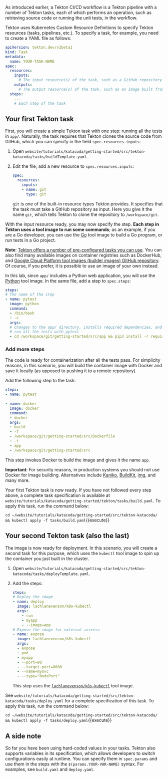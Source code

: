 As introduced earlier, a Tekton CI/CD workflow is a Tekton pipeline with a
number of Tekton tasks, each of which performs an operation, such as
retrieving source code or running the unit tests, in the workflow.

Tekton uses Kubernetes Custom Resource Definitions to specify Tekton resources
(tasks, pipelines, etc.). To specify a task, for example, you need to create a
YAML file as follows:

```yaml
apiVersion: tekton.dev/v1beta1
kind: Task
metadata:
  name: YOUR-TASK-NAME
spec:
  resources:
    inputs:
      # The input resource(s) of the task, such as a GitHub repository
    outputs:
      # The output resource(s) of the task, such as an image built from the source
  steps:
    ...
    # Each step of the task
```

## Your first Tekton task

First, you will create a simple Tekton task with one step: running all the
tests in `app/`. Naturally, the task requires that Tekton clones the source
code from GitHub, which you can specify in the field `spec.resources.inputs`:

1. Open `website/tutorials/katacoda/getting-started/src/tekton-katacoda/tasks/buildTemplate.yaml`.
2. Edit the file; add a new resource to `spec.resources.inputs`:

    ```yaml
    spec:
      resources:
        inputs:
        - name: git
          type: git
    ```

    `git` is one of the built-in resource types Tekton provides. It specifies
    that the task must take a GitHub repository as input. Here you give it
    the name `git`, which tells Tekton to clone the repository to
    `/workspace/git`.

With the input resource ready, you may now specify the step.
**Each step in Tekton uses a tool image to run some commands**; as an example,
if you are a Go developer, you can use the [Go](https://github.com/GoogleCloudPlatform/cloud-builders/tree/master/go)
tool image to build a Go program, or run tests in a Go project.

**Note**: [Tekton offers a number of pre-configured tasks you can use](https://github.com/tektoncd/catalog).
You can also find many available images on container registries such as
DockerHub, and [Google Cloud Platform tool images (builder images) GitHub repository](https://github.com/GoogleCloudPlatform/cloud-builders).
Of course, if you prefer, it is possible to use an image of your own
instead.

In this lab, since `app/` includes a Python web application, you will use the
[Python](https://hub.docker.com/_/python) tool image. In the same file, add a
step to `spec.steps`:

```yaml
steps:
# The name of the step
- name: pytest
  image: python
  command:
  - /bin/bash
  - -c
  args:
  # Changes to the app/ directory, installs required dependencies, and
  # run all the tests with pytest
  - cd /workspace/git/getting-started/src/app && pip3 install -r requirements.txt && pip3 install -r dev_requirements.txt && pytest .
```

### Add more steps

The code is ready for containerization after all the tests pass. For simplicity
reasons, in this scenario, you will build the container image with Docker and
save it locally (as opposed to pushing it to a remote repository).

Add the following step to the task:

```yaml
steps:
- name: pytest
  ...
- name: docker
  image: docker
  command:
  - docker
  args:
  - build
  - -f
  - /workspace/git/getting-started/src/Dockerfile
  - -t
  - app
  - /workspace/git/getting-started/src
```

This step invokes Docker to build the image and gives it the name `app`.

**Important**: For security reasons, in production systems you should not
use Docker for image building. Alternatives include [Kaniko](https://github.com/GoogleContainerTools/kaniko),
[BuildKit](https://github.com/moby/buildkit), [img](https://github.com/genuinetools/img),
and many more.

Your first Tekton task is now ready. If you have not followed every step above,
a complete task specification is available at
`website/tutorials/katacoda/getting-started/tekton/tasks/build.yaml`.
To apply this task, run the command below:

`cd ~/website/tutorials/katacoda/getting-started/src/tekton-katacoda/ && kubectl apply -f tasks/build.yaml`{{execute}}

## Your second Tekton task (also the last)

The image is now ready for deployment. In this scenario, you will create a
second task for this purpose, which uses the `kubectl` tool image to spin up
the container you just built in the cluster.

1. Open `website/tutorials/katacoda/getting-started/src/tekton-katacoda/tasks/deployTemplate.yaml`.
2. Add the steps:

    ```yaml
    steps:
    # Deploy the image
    - name: deploy
      image: lachlanevenson/k8s-kubectl
      args:
        - run
        - myapp
        - --image=app
    # Expose the image for external acceess
    - name: expose
      image: lachlanevenson/k8s-kubectl
      args:
      - expose
      - pod
      - myapp
      - --port=80
      - --target-port=8080
      - --name=mysvc
      - --type="NodePort"
    ```

    This step uses the [`lachlanevenson/k8s-kubectl`](https://hub.docker.com/r/lachlanevenson/k8s-kubectl)
    tool image.

See `website/tutorials/katacoda/getting-started/src/tekton-katacoda/tasks/deploy.yaml`
for a complete specification of this task. To apply this task, run
the command below:

`cd ~/website/tutorials/katacoda/getting-started/src/tekton-katacoda/ && kubectl apply -f tasks/deploy.yaml`{{execute}}

## A side note

So far you have been using hard-coded values in your tasks. Tekton also
supports variables in its specification, which allows developers
to switch configurations easily at runtime. You can specify
them in `spec.params` and use them in the steps with the
`$(params.YOUR-VAR-NAME)` syntax. For examples, see `build.yaml` and `deploy.yaml`.
